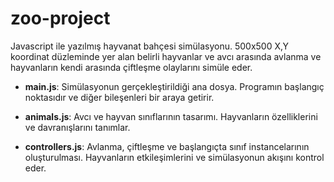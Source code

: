 # zoo-project

Javascript ile yazılmış hayvanat bahçesi simülasyonu. 500x500 X,Y koordinat düzleminde yer alan belirli hayvanlar ve avcı arasında avlanma ve hayvanların kendi arasında çiftleşme olaylarını simüle eder.

- **main.js**: Simülasyonun gerçekleştirildiği ana dosya. Programın başlangıç noktasıdır ve diğer bileşenleri bir araya getirir.

- **animals.js**: Avcı ve hayvan sınıflarının tasarımı. Hayvanların özelliklerini ve davranışlarını tanımlar.

- **controllers.js**: Avlanma, çiftleşme ve başlangıçta sınıf instancelarının oluşturulması. Hayvanların etkileşimlerini ve simülasyonun akışını kontrol eder.
